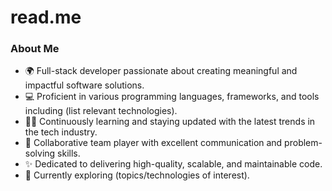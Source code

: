 # read.me
### About Me

- 🌍 Full-stack developer passionate about creating meaningful and impactful software solutions.
- 💻 Proficient in various programming languages, frameworks, and tools including (list relevant technologies).
- 👨‍🎓 Continuously learning and staying updated with the latest trends in the tech industry.
- 👥 Collaborative team player with excellent communication and problem-solving skills.
- ✨ Dedicated to delivering high-quality, scalable, and maintainable code.
- 🌱 Currently exploring (topics/technologies of interest).
